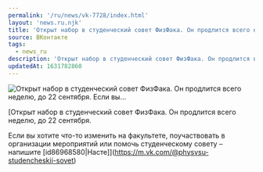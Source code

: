 ```yaml
---
permalink: '/ru/news/vk-7728/index.html'
layout: 'news.ru.njk'
title: 'Открыт набор в студенческий совет ФизФака. Он продлится всего неделю, до 22 сентября.   Если вы…'
source: ВКонтакте
tags:
  - news_ru
description: 'Открыт набор в студенческий совет ФизФака. Он продлится всего неделю, до 22 сентября.   Если вы…'
updatedAt: 1631782860
---
```

![Открыт набор в студенческий совет ФизФака. Он продлится всего неделю, до 22 сентября.   Если вы…](https://sun9-41.userapi.com/sun9-79/impf/c850336/v850336125/1d94ec/BB--GG9KoQc.jpg?size=1280x853&quality=96&sign=b351c9d478917f4927498aecae812daf&c_uniq_tag=u93SeeZbrtsoAEA2_k6Q8LoMp6BsPdAQhIfwiixdCm0&type=album)

[Открыт набор в студенческий совет ФизФака. Он продлится всего неделю, до 22 сентября.

Если вы хотите что-то изменить на факультете, поучаствовать в организации мероприятий или помочь студенческому совету – напишите [id86968580|Насте]](https://m.vk.com/@physvsu-studencheskii-sovet)
